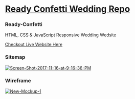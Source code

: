 # [Ready Confetti Wedding Repo](https://ready-cofetti-wedding-planner.netlify.app/)

### Ready-Confetti
HTML, CSS &amp; JavaScript Responsive Wedding Wedsite

 [Checkout Live Website Here](https://ready-cofetti-wedding-planner.netlify.app/)



### Sitemap
<a href="https://ibb.co/3RfXVrB"><img src="https://i.ibb.co/7kgcBY2/Screen-Shot-2017-11-16-at-9-16-36-PM.png" alt="Screen-Shot-2017-11-16-at-9-16-36-PM" border="0"></a>

### Wireframe 
<a href="https://ibb.co/VSkVDJm"><img src="https://i.ibb.co/NjGxptS/New-Mockup-1.png" alt="New-Mockup-1" border="0"></a>
